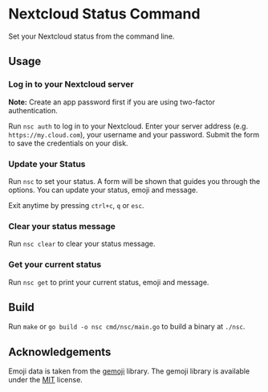 # Nextcloud Status Command

Set your Nextcloud status from the command line.

## Usage

### Log in to your Nextcloud server

**Note:** Create an app password first if you are using two-factor authentication.

Run `nsc auth` to log in to your Nextcloud.
Enter your server address (e.g. `https://my.cloud.com`), your username and your password.
Submit the form to save the credentials on your disk.

### Update your Status

Run `nsc` to set your status.
A form will be shown that guides you through the options.
You can update your status, emoji and message.

Exit anytime by pressing `ctrl+c`, `q` or `esc`.

### Clear your status message

Run `nsc clear` to clear your status message.

### Get your current status

Run `nsc get` to print your current status, emoji and message.

## Build

Run `make` or `go build -o nsc cmd/nsc/main.go` to build a binary at `./nsc`.

## Acknowledgements

Emoji data is taken from the [gemoji](https://github.com/github/gemoji/blob/master/db/emoji.json)
library.
The gemoji library is available under the [MIT](https://github.com/github/gemoji/blob/master/LICENSE) license.
